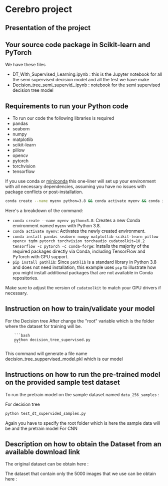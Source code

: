 # Cerebro project

## Presentation of the project

## Your source code package in Scikit-learn and PyTorch

We have these files

- DT_With_Supervised_Learning.ipynb  : this is the Jupyter notebook for all the semi supervised decision model and all the test we have make
- Decision_tree_semi_supervid_.ipynb : notebook for the semi supervised decision tree model

## Requirements to run your Python code

- To run our code the following libraries is required
- pandas
- seaborn
- numpy
- matplotlib
- scikit-learn
- pillow
- opencv
- pytorch
- torchvision
- tensorflow

If you use conda  or [miniconda](https://docs.anaconda.com/miniconda/miniconda-install/) this one-liner will set up your environment with all necessary dependencies, assuming you have no issues with package conflicts or post-installation. 

```bash
conda create --name myenv python=3.8 && conda activate myenv && conda install pandas seaborn numpy matplotlib scikit-learn pillow opencv tqdm pytorch torchvision torchaudio cudatoolkit=10.2 tensorflow -c pytorch -c conda-forge && pip install pathlib
```

Here's a breakdown of the command:

- `conda create --name myenv python=3.8`: Creates a new Conda environment named `myenv` with Python 3.8.
- `conda activate myenv`: Activates the newly created environment.
- `conda install pandas seaborn numpy matplotlib scikit-learn pillow opencv tqdm pytorch torchvision torchaudio cudatoolkit=10.2 tensorflow -c pytorch -c conda-forge`: Installs the majority of the required packages directly via Conda, including TensorFlow and PyTorch with GPU support.
- `pip install pathlib`: Since `pathlib` is a standard library in Python 3.8 and does not need installation, this example uses `pip` to illustrate how you might install additional packages that are not available in Conda repositories.

Make sure to adjust the version of `cudatoolkit` to match your GPU drivers if necessary.

## Instruction on how to train/validate your model

For the Decision tree
After change the "root" variable which is the folder where the dataset for training will be. 
        
        ```bash
        python decision_tree_supervised.py
        ```
        
This command will generate a file name decision_tree_suppervised_model.pkl which is our model

    

## Instructions on how to run the pre-trained model on the provided sample test dataset

To run the pretrain model  on the sample dataset named `data_256_samples` :

For decision tree

```bash
python test_dt_supervided_samples.py
```
Again you have to specify the root folder which is here the sample data will be and the pretrain model
For CNN

## Description on how to obtain the Dataset from an available download link

The original dataset can be obtain here : 

The dataset that contain only the 5000 images that we use can be obtain here :